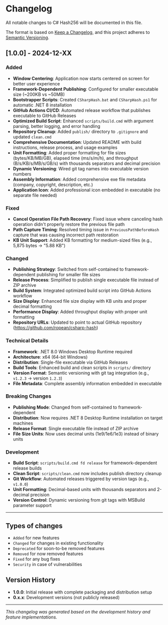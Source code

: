 # Changelog

All notable changes to C# Hash256 will be documented in this file.

The format is based on [Keep a Changelog](https://keepachangelog.com/en/1.0.0/),
and this project adheres to [Semantic Versioning](https://semver.org/spec/v2.0.0.html).

## [1.0.0] - 2024-12-XX

### Added

- **Window Centering**: Application now starts centered on screen for better user experience
- **Framework-Dependent Publishing**: Configured for smaller executable size (~200KB vs ~50MB)
- **Bootstrapper Scripts**: Created `CSharpHash.bat` and `CSharpHash.ps1` for automatic .NET 8 installation
- **GitHub Actions CI/CD**: Automated release workflow that publishes executable to GitHub Releases
- **Optimized Build Script**: Enhanced `scripts/build.cmd` with argument parsing, better logging, and error handling
- **Repository Cleanup**: Added `publish/` directory to `.gitignore` and updated `clean.cmd`
- **Comprehensive Documentation**: Updated README with build instructions, release process, and usage examples
- **Unit Formatting**: Added proper formatting for file sizes (bytes/KB/MB/GB), elapsed time (ms/s/m/h), and throughput (B/s/KB/s/MB/s/GB/s) with thousands separators and decimal precision
- **Dynamic Versioning**: Wired git tag names into executable version numbers
- **Assembly Information**: Added comprehensive exe file metadata (company, copyright, description, etc.)
- **Application Icon**: Added professional icon embedded in executable (no separate file needed)

### Fixed

- **Cancel Operation File Path Recovery**: Fixed issue where canceling hash operation didn't properly restore the previous file path
- **Path Capture Timing**: Resolved timing issue in `PreviousPathBeforeHash` capture that was causing incorrect path restoration
- **KB Unit Support**: Added KB formatting for medium-sized files (e.g., 5,875 bytes → "5.88 KB")

### Changed

- **Publishing Strategy**: Switched from self-contained to framework-dependent publishing for smaller file sizes
- **Release Process**: Simplified to publish single executable file instead of ZIP archive
- **Build System**: Integrated optimized build script into GitHub Actions workflow
- **Size Display**: Enhanced file size display with KB units and proper decimal formatting
- **Performance Display**: Added throughput display with proper unit formatting
- **Repository URLs**: Updated to point to actual GitHub repository (https://github.com/ropean/csharp-hash)

### Technical Details

- **Framework**: .NET 8.0 Windows Desktop Runtime required
- **Architecture**: x64 (64-bit Windows)
- **Distribution**: Single-file executable via GitHub Releases
- **Build Tools**: Enhanced build and clean scripts in `scripts/` directory
- **Version Format**: Semantic versioning with git tag integration (e.g., `v1.2.3` → version `1.2.3`)
- **File Metadata**: Complete assembly information embedded in executable

### Breaking Changes

- **Publishing Mode**: Changed from self-contained to framework-dependent
- **Distribution**: Now requires .NET 8 Desktop Runtime installation on target machines
- **Release Format**: Single executable file instead of ZIP archive
- **File Size Units**: Now uses decimal units (1e9/1e6/1e3) instead of binary units

### Development

- **Build Script**: `scripts/build.cmd fd release` for framework-dependent release builds
- **Clean Script**: `scripts/clean.cmd` now includes publish directory cleanup
- **Git Workflow**: Automated releases triggered by version tags (e.g., `v1.0.0`)
- **Unit Formatting**: Decimal-based units with thousands separators and 2-decimal precision
- **Version Control**: Dynamic versioning from git tags with MSBuild parameter support

---

## Types of changes

- `Added` for new features
- `Changed` for changes in existing functionality
- `Deprecated` for soon-to-be removed features
- `Removed` for now removed features
- `Fixed` for any bug fixes
- `Security` in case of vulnerabilities

## Version History

- **1.0.0**: Initial release with complete packaging and distribution setup
- **0.x.x**: Development versions (not publicly released)

---

_This changelog was generated based on the development history and feature implementations._
